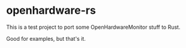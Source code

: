 # openhardware-rs

This is a test project to port some OpenHardwareMonitor stuff to Rust.

Good for examples, but that's it.
